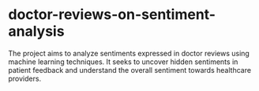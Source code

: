 # doctor-reviews-on-sentiment-analysis
The project aims to analyze sentiments expressed in doctor reviews using machine learning techniques. It seeks to uncover hidden sentiments in patient feedback and understand the overall sentiment towards healthcare providers.
